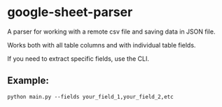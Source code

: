 # google-sheet-parser

A parser for working with a remote csv file and saving data in JSON file.

Works both with all table columns and with individual table fields.

If you need to extract specific fields, use the CLI.

## Example:

```
python main.py --fields your_field_1,your_field_2,etc
```
